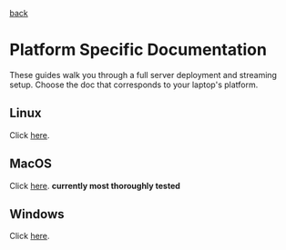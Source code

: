 [back](..)

# Platform Specific Documentation
These guides walk you through a full server deployment and streaming setup. Choose the doc that corresponds to your laptop's platform.

## Linux
Click [here](./linux).

## MacOS
Click [here](./macos). **currently most thoroughly tested**

## Windows
Click [here](./windows).
